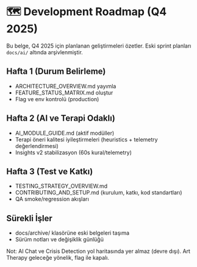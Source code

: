 # 🗺️ Development Roadmap (Q4 2025)

Bu belge, Q4 2025 için planlanan geliştirmeleri özetler. Eski sprint planları `docs/ai/` altında arşivlenmiştir.

## Hafta 1 (Durum Belirleme)
- ARCHITECTURE_OVERVIEW.md yayımla
- FEATURE_STATUS_MATRIX.md oluştur
- Flag ve env kontrolü (production)

## Hafta 2 (AI ve Terapi Odaklı)
- AI_MODULE_GUIDE.md (aktif modüller)
- Terapi öneri kalitesi iyileştirmeleri (heuristics + telemetry değerlendirmesi)
- Insights v2 stabilizasyon (60s kural/telemetry)

## Hafta 3 (Test ve Katkı)
- TESTING_STRATEGY_OVERVIEW.md
- CONTRIBUTING_AND_SETUP.md (kurulum, katkı, kod standartları)
- QA smoke/regression akışları

## Sürekli İşler
- docs/archive/ klasörüne eski belgeleri taşıma
- Sürüm notları ve değişiklik günlüğü

Not: AI Chat ve Crisis Detection yol haritasında yer almaz (devre dışı). Art Therapy geleceğe yönelik, flag ile kapalı.
